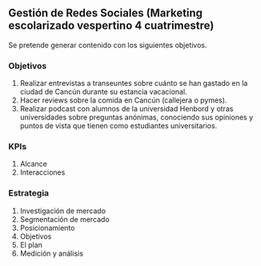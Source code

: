 ## Gestión de Redes Sociales (Marketing escolarizado vespertino 4 cuatrimestre)

Se pretende generar contenido con los siguientes objetivos.

### Objetivos

1. Realizar entrevistas a transeuntes sobre cuánto se han gastado en la ciudad de Cancún durante su estancia vacacional.
2. Hacer reviews sobre la comida en Cancún (callejera o pymes).
3. Realizar podcast con alumnos de la universidad Henbord y otras universidades sobre preguntas anónimas, conociendo sus opiniones y puntos de vista que tienen como estudiantes universitarios.

### KPIs

1. Alcance
2. Interacciones

### Estrategia

1. Investigación de mercado
2. Segmentación de mercado
3. Posicionamiento
4. Objetivos
5. El plan
6. Medición y análisis
